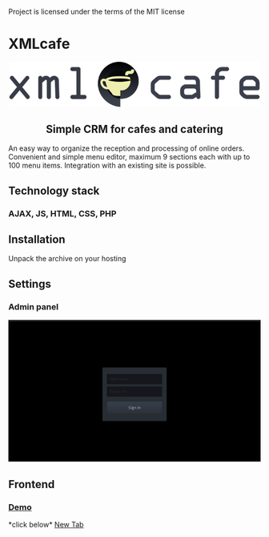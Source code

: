 Project is licensed under the terms of the MIT license
# XMLcafe
<p align="center"><img width="500px" src="https://github.com/vk173/XMLcafe/blob/main/img/xmlcafe.svg"></p>
<h2 align="center">Simple CRM for cafes and catering</h2>
<p>An easy way to organize the reception and processing of online orders. Convenient and simple menu editor, maximum 9 sections each with up to 100 menu items. Integration with an existing site is possible.</p>
<h2>Technology stack</h2>
<h3>AJAX, JS, HTML, CSS, PHP</h3>
<h2>Installation</h2>
<p>Unpack the archive on your hosting</p>
<h2>Settings</h2>
<h3>Admin panel</h3>
<p align="center"><img src="https://github.com/vk173/XMLcafe/blob/main/img/settings.gif"></p>
<h2>Frontend</h2>
<h3><a href="https://vk173.github.io/xmlcafe" target="_blank">Demo</a></h3>
*click below*
<a href="https://vk173.github.io/xmlcafe" target="_blank">New Tab</a>
